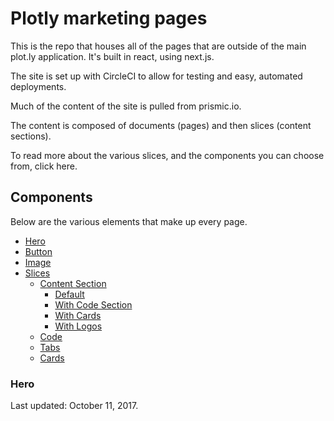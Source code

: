 # Plotly marketing pages

This is the repo that houses all of the pages that are outside of the main plot.ly application. It's built in react, using next.js. 

The site is set up with CircleCI to allow for testing and easy, automated deployments.

Much of the content of the site is pulled from prismic.io.

The content is composed of documents (pages) and then slices (content sections).

To read more about the various slices, and the components you can choose from, click here.



## Components
Below are the various elements that make up every page.

* [Hero](#components-hero)
* [Button](#components-button)
* [Image](#components-image)
* [Slices](#components-slices)
  * [Content Section](#components-slices-content-section)
     * [Default](#components-slices-content-section-default)
     * [With Code Section](#components-slices-content-section-with-code-section)
     * [With Cards](#components-slices-content-section-with-cards)
     * [With Logos](#components-slices-content-section-with-logos)
   * [Code](#components-slices-code)
   * [Tabs](#components-slices-tabs)
   * [Cards](#components-slices-cards)
   
   
   
   
   
### Hero

   
   



Last updated: October 11, 2017.
